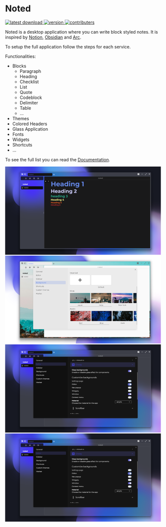 # Noted

<div>
  <a href="https://github.com/BryanVanWinnendael/noted/releases/latest">
      <img src="https://img.shields.io/github/downloads/BryanVanWinnendael/noted/total" alt="latest download">
  </a>
  <a href="https://github.com/BryanVanWinnendael/noted/releases/latest">
      <img src="https://img.shields.io/github/v/release/BryanVanWinnendael/noted" alt="version">
  </a>
  <a href="">
    <img src="https://img.shields.io/github/contributors/BryanVanWinnendael/noted" alt="contributers">
  </a>
</div>

Noted is a desktop application where you can write block styled notes. It is inspired by [Notion](https://www.notion.so/), [Obsidian](https://obsidian.md/) and [Arc](https://arc.net/).

To setup the full application follow the steps for each service.

Functionalities:

- Blocks
  - Paragraph
  - Heading
  - Checklist
  - List
  - Quote
  - Codeblock
  - Delimiter
  - Table
  - ...
- Themes
- Colored Headers
- Glass Application
- Fonts
- Widgets
- Shortcuts
- ...

To see the full list you can read the [Documentation](https://write-noted.vercel.app/docs).

![heading](./assets/heading.png)
![backgrounds](./assets/backgrounds.png)
![glass](./assets/glass.png)
![market](./assets/glass.png)
